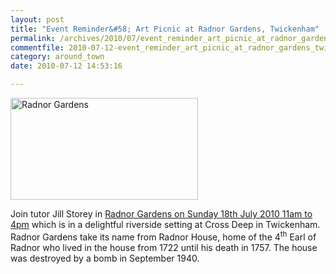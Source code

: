 ```yaml
---
layout: post
title: "Event Reminder&#58; Art Picnic at Radnor Gardens, Twickenham"
permalink: /archives/2010/07/event_reminder_art_picnic_at_radnor_gardens_twicke.html
commentfile: 2010-07-12-event_reminder_art_picnic_at_radnor_gardens_twicke
category: around_town
date: 2010-07-12 14:53:16

---
```


<a href="/assets/images/2010/radnor_gardens.jpg" title="See larger version of - Radnor Gardens"><img src="/assets/images/2010/radnor_gardens_thumb.jpg" width="300" height="163" alt="Radnor Gardens" class=" center" /></a>

Join tutor Jill Storey in [Radnor Gardens on Sunday 18th July 2010 11am to 4pm](/event/event/200705142471) which is in a delightful riverside setting at Cross Deep in Twickenham. Radnor Gardens take its name from Radnor House, home of the 4<sup>th</sup> Earl of Radnor who lived in the house from 1722 until his death in 1757. The house was destroyed by a bomb in September 1940.
